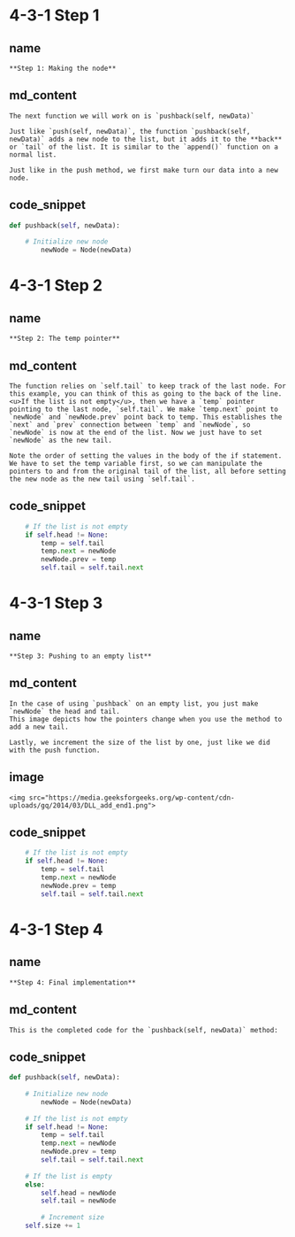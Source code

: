 <!--title={Inserting Items at the End - Explain}--> 

<!--badges={Algorithms:4,Python:2}-->

<!--concepts={Inserting Into a Linked List}-->

# 4-3-1 Step 1

## name
```
**Step 1: Making the node**
```
## md_content
```
The next function we will work on is `pushback(self, newData)`

Just like `push(self, newData)`, the function `pushback(self, newData)` adds a new node to the list, but it adds it to the **back** or `tail` of the list. It is similar to the `append()` function on a normal list.

Just like in the push method, we first make turn our data into a new node. 
```

## code_snippet
```python
def pushback(self, newData): 
  	
    # Initialize new node
		newNode = Node(newData) 
```

# 4-3-1 Step 2

## name
```
**Step 2: The temp pointer**
```

## md_content
```
The function relies on `self.tail` to keep track of the last node. For this example, you can think of this as going to the back of the line. <u>If the list is not empty</u>, then we have a `temp` pointer pointing to the last node, `self.tail`. We make `temp.next` point to `newNode` and `newNode.prev` point back to temp. This establishes the `next` and `prev` connection between `temp` and `newNode`, so `newNode` is now at the end of the list. Now we just have to set `newNode` as the new tail.

Note the order of setting the values in the body of the if statement. We have to set the temp variable first, so we can manipulate the pointers to and from the original tail of the list, all before setting the new node as the new tail using `self.tail`. 
```
 
## code_snippet
```python
    # If the list is not empty
    if self.head != None: 
        temp = self.tail
        temp.next = newNode
        newNode.prev = temp
        self.tail = self.tail.next
```

# 4-3-1 Step 3

## name
```
**Step 3: Pushing to an empty list**
```

## md_content
```
In the case of using `pushback` on an empty list, you just make `newNode` the head and tail. 
This image depicts how the pointers change when you use the method to add a new tail. 

Lastly, we increment the size of the list by one, just like we did with the push function.
```

## image
```
<img src="https://media.geeksforgeeks.org/wp-content/cdn-uploads/gq/2014/03/DLL_add_end1.png">
```

## code_snippet
```python
    # If the list is not empty
    if self.head != None: 
        temp = self.tail
        temp.next = newNode
        newNode.prev = temp
        self.tail = self.tail.next
```

# 4-3-1 Step 4

## name
```
**Step 4: Final implementation**
```

## md_content
```
This is the completed code for the `pushback(self, newData)` method:
```
## code_snippet
```python
def pushback(self, newData): 
  	
    # Initialize new node
		newNode = Node(newData) 
		
    # If the list is not empty
    if self.head != None: 
        temp = self.tail
        temp.next = newNode
        newNode.prev = temp
        self.tail = self.tail.next
    
    # If the list is empty
    else:
        self.head = newNode 
        self.tail = newNode
        
		# Increment size
    self.size += 1
```



